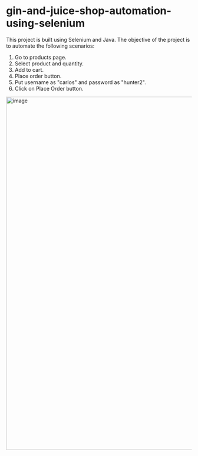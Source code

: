 # gin-and-juice-shop-automation-using-selenium
 This project is built using Selenium and Java. The objective of the project is to automate the following scenarios:
 1. Go to products page.
 2. Select product and quantity.
 3. Add to cart.
 4. Place order button.
 5. Put username as "carlos" and password as "hunter2".
 6. Click on Place Order button.
<img width="960" alt="image" src="https://github.com/user-attachments/assets/7baa383d-c21c-4888-84d0-5568b77c9640" />

